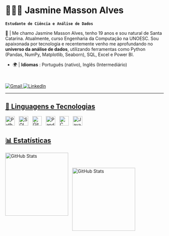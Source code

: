 # 👩🏻‍💻 Jasmine Masson Alves

**`Estudante de Ciência e Análise de Dados`**

📌 | Me chamo Jasmine Masson Alves, tenho 19 anos e sou natural de Santa Catarina. Atualmente, curso Engenharia da Computação na UNOESC. Sou apaixonada por tecnologia e recentemente venho me aprofundando no **universo da análise de dados**, utilizando ferramentas como Python (Pandas, NumPy, Matplotlib, Seaborn), SQL, Excel e Power BI. 

- 🌍 | **Idiomas** : Português (nativo), Inglês (Intermediário)  

<br/>

<p align="left">
    <a href="mailto:jascpz@gmail.com">
        <img 
            alt="Gmail" 
            title="Meu Gmail" 
            src="https://custom-icon-badges.demolab.com/badge/-jascpz.tec@gmail.com-red?style=for-the-badge&logo=mention&logoColor=white"
        />
        </a>
    <a href="https://www.linkedin.com/in/jasmine-masson-alves/">
        <img 
            alt="LinkedIn" 
            title="Meu LinkedIn" 
            src="https://custom-icon-badges.demolab.com/badge/-Meu%20LinkedIn%20-blue?style=for-the-badge&logo=workflow&logoColor=white"
        />
</p>

---

## 🤖 Linguagens e Tecnologias 

<img 
    align="left" 
    alt="Python"
    title="Python" 
    width="30px" 
    style="padding-right: 10px;" 
    src="https://cdn.jsdelivr.net/gh/devicons/devicon@latest/icons/python/python-original.svg" 
/>
<img 
    align="left" 
    alt="SQL" 
    title="SQL"
    width="30px" 
    style="padding-right: 10px;" 
    src="https://cdn.jsdelivr.net/gh/devicons/devicon@latest/icons/mysql/mysql-original-wordmark.svg"
/>
<img 
    align="left" 
    alt="Git" 
    title="Git"
    width="30px" 
    style="padding-right: 10px;" 
    src="https://cdn.jsdelivr.net/gh/devicons/devicon@latest/icons/git/git-original.svg" 
/>
<img 
    align="left" 
    alt="Pandas" 
    title="Pandas"
    width="30px" 
    style="padding-right: 10px;" 
    src="https://cdn.jsdelivr.net/gh/devicons/devicon@latest/icons/pandas/pandas-original.svg"
/>
<img 
    align="left" 
    alt="C" 
    title="C"
    width="30px" 
    style="padding-right: 10px;" 
    src="https://cdn.jsdelivr.net/gh/devicons/devicon@latest/icons/c/c-original.svg" 
/>
<img 
    align="left" 
    alt="Java" 
    title="Java"
    width="30px" 
    style="padding-right: 10px;" 
    src="https://cdn.jsdelivr.net/gh/devicons/devicon@latest/icons/java/java-original.svg" 
/>
<br/>
<br/>

## 📊 Estatísticas
<p>
  <img 
    align="left" 
    alt="GitHub Stats" 
    height="200" 
    style="padding-right: 10px;" 
    src="https://github-readme-stats.vercel.app/api?username=JasmineAlves&show_icons=true&theme=radical&include_all_commits=true&locale=pt-br" 
  />

<br/>
<br/>

<img 
      align="left" 
      alt="GitHub Stats" 
      height="200" 
      src="https://github-readme-stats.vercel.app/api/top-langs/?username=JasmineAlves&theme=radical&layout=compact&custom_title=Tecnologias&langs_count=9" 
  />

</p>
